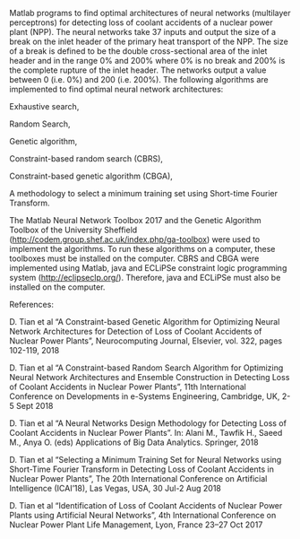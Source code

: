 Matlab programs to find optimal architectures of neural networks (multilayer perceptrons) for detecting loss of coolant accidents of a nuclear power plant (NPP). The neural networks take 37 inputs and output the size of a break on the inlet header of the primary heat transport of the NPP. The size of a break is defined to be the double cross-sectional area of the inlet header and in the range 0% and 200% where 0% is no break and 200% is the complete rupture of the inlet header. The networks output a value between 0 (i.e. 0%) and 200 (i.e. 200%). The following algorithms are implemented to find optimal neural network architectures:

Exhaustive search,

Random Search,

Genetic algorithm,

Constraint-based random search (CBRS),

Constraint-based genetic algorithm (CBGA),

A methodology to select a minimum training set using Short-time Fourier Transform.

The Matlab Neural Network Toolbox 2017 and the Genetic Algorithm Toolbox of the University Sheffield (http://codem.group.shef.ac.uk/index.php/ga-toolbox) were used to implement the algorithms. To run these algorithms on a computer, these toolboxes must be installed on the computer. CBRS and CBGA were implemented using Matlab, java and ECLiPSe constraint logic programming system (http://eclipseclp.org/). Therefore, java and ECLiPSe must also be installed on the computer. 

References:

D. Tian et al “A Constraint-based Genetic Algorithm for Optimizing Neural Network Architectures for Detection of Loss of Coolant Accidents of Nuclear Power Plants”, Neurocomputing Journal, Elsevier, vol. 322, pages 102-119, 2018

D. Tian et al “A Constraint-based Random Search Algorithm for Optimizing Neural Network Architectures and Ensemble Construction in Detecting Loss of Coolant Accidents in Nuclear Power Plants”, 11th International Conference on Developments in e-Systems Engineering, Cambridge, UK, 2-5 Sept 2018

D. Tian et al “A Neural Networks Design Methodology for Detecting Loss of Coolant Accidents in Nuclear Power Plants”. In: Alani M., Tawfik H., Saeed M., Anya O. (eds) Applications of Big Data Analytics. Springer, 2018

D. Tian et al “Selecting a Minimum Training Set for Neural Networks using Short-Time Fourier Transform in Detecting Loss of Coolant Accidents in Nuclear Power Plants”, The 20th International Conference on Artificial Intelligence (ICAI’18), Las Vegas, USA, 30 Jul-2 Aug 2018

D. Tian et al “Identification of Loss of Coolant Accidents of Nuclear Power Plants using Artificial Neural Networks”, 4th International Conference on Nuclear Power Plant Life Management, Lyon, France 23–27 Oct 2017

